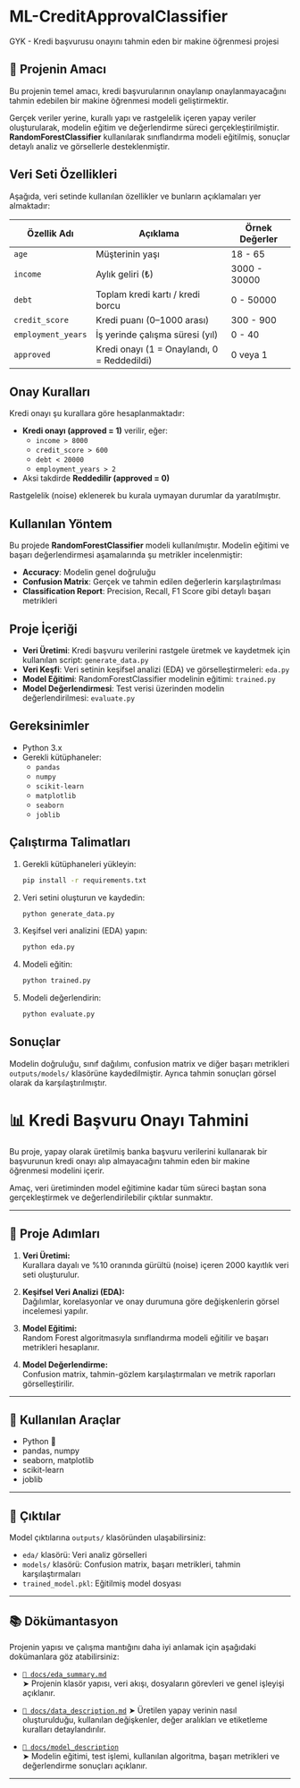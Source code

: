 # ML-CreditApprovalClassifier
GYK - Kredi başvurusu onayını tahmin eden bir makine öğrenmesi projesi

## 🎯 Projenin Amacı

Bu projenin temel amacı, kredi başvurularının onaylanıp onaylanmayacağını tahmin edebilen bir makine öğrenmesi modeli geliştirmektir. 

Gerçek veriler yerine, kurallı yapı ve rastgelelik içeren yapay veriler oluşturularak, modelin eğitim ve değerlendirme süreci gerçekleştirilmiştir.  
**RandomForestClassifier** kullanılarak sınıflandırma modeli eğitilmiş, sonuçlar detaylı analiz ve görsellerle desteklenmiştir.

## Veri Seti Özellikleri

Aşağıda, veri setinde kullanılan özellikler ve bunların açıklamaları yer almaktadır:

| Özellik Adı       | Açıklama                                         | Örnek Değerler  |
|-------------------|-------------------------------------------------|-----------------|
| `age`             | Müşterinin yaşı                                 | 18 - 65         |
| `income`          | Aylık geliri (₺)                                | 3000 - 30000    |
| `debt`            | Toplam kredi kartı / kredi borcu               | 0 - 50000       |
| `credit_score`    | Kredi puanı (0–1000 arası)                     | 300 - 900       |
| `employment_years`| İş yerinde çalışma süresi (yıl)                | 0 - 40          |
| `approved`        | Kredi onayı (1 = Onaylandı, 0 = Reddedildi)    | 0 veya 1        |

## Onay Kuralları

Kredi onayı şu kurallara göre hesaplanmaktadır:

- **Kredi onayı (approved = 1)** verilir, eğer:
    - `income > 8000`
    - `credit_score > 600`
    - `debt < 20000`
    - `employment_years > 2`
- Aksi takdirde **Reddedilir (approved = 0)**

Rastgelelik (noise) eklenerek bu kurala uymayan durumlar da yaratılmıştır.

## Kullanılan Yöntem

Bu projede **RandomForestClassifier** modeli kullanılmıştır. Modelin eğitimi ve başarı değerlendirmesi aşamalarında şu metrikler incelenmiştir:
- **Accuracy**: Modelin genel doğruluğu
- **Confusion Matrix**: Gerçek ve tahmin edilen değerlerin karşılaştırılması
- **Classification Report**: Precision, Recall, F1 Score gibi detaylı başarı metrikleri

## Proje İçeriği

- **Veri Üretimi**: Kredi başvuru verilerini rastgele üretmek ve kaydetmek için kullanılan script: `generate_data.py`
- **Veri Keşfi**: Veri setinin keşifsel analizi (EDA) ve görselleştirmeleri: `eda.py`
- **Model Eğitimi**: RandomForestClassifier modelinin eğitimi: `trained.py`
- **Model Değerlendirmesi**: Test verisi üzerinden modelin değerlendirilmesi: `evaluate.py`

## Gereksinimler

- Python 3.x
- Gerekli kütüphaneler:
    - `pandas`
    - `numpy`
    - `scikit-learn`
    - `matplotlib`
    - `seaborn`
    - `joblib`

## Çalıştırma Talimatları

1. Gerekli kütüphaneleri yükleyin:

    ```bash
    pip install -r requirements.txt
    ```

2. Veri setini oluşturun ve kaydedin:

    ```bash
    python generate_data.py
    ```

3. Keşifsel veri analizini (EDA) yapın:

    ```bash
    python eda.py
    ```

4. Modeli eğitin:

    ```bash
    python trained.py
    ```

5. Modeli değerlendirin:

    ```bash
    python evaluate.py
    ```

## Sonuçlar

Modelin doğruluğu, sınıf dağılımı, confusion matrix ve diğer başarı metrikleri `outputs/models/` klasörüne kaydedilmiştir. Ayrıca tahmin sonuçları görsel olarak da karşılaştırılmıştır.
# 📊 Kredi Başvuru Onayı Tahmini

Bu proje, yapay olarak üretilmiş banka başvuru verilerini kullanarak bir başvurunun kredi onayı alıp almayacağını tahmin eden bir makine öğrenmesi modelini içerir.  

Amaç, veri üretiminden model eğitimine kadar tüm süreci baştan sona gerçekleştirmek ve değerlendirilebilir çıktılar sunmaktır.

---

## 🚀 Proje Adımları

1. **Veri Üretimi:**  
   Kurallara dayalı ve %10 oranında gürültü (noise) içeren 2000 kayıtlık veri seti oluşturulur.

2. **Keşifsel Veri Analizi (EDA):**  
   Dağılımlar, korelasyonlar ve onay durumuna göre değişkenlerin görsel incelemesi yapılır.

3. **Model Eğitimi:**  
   Random Forest algoritmasıyla sınıflandırma modeli eğitilir ve başarı metrikleri hesaplanır.

4. **Model Değerlendirme:**  
   Confusion matrix, tahmin-gözlem karşılaştırmaları ve metrik raporları görselleştirilir.

---

## 🔧 Kullanılan Araçlar

- Python 🐍
- pandas, numpy  
- seaborn, matplotlib  
- scikit-learn  
- joblib  

---

## 📁 Çıktılar

Model çıktılarına `outputs/` klasöründen ulaşabilirsiniz:
- `eda/` klasörü: Veri analiz görselleri  
- `models/` klasörü: Confusion matrix, başarı metrikleri, tahmin karşılaştırmaları  
- `trained_model.pkl`: Eğitilmiş model dosyası  

---

## 📚 Dökümantasyon

Projenin yapısı ve çalışma mantığını daha iyi anlamak için aşağıdaki dokümanlara göz atabilirsiniz:

- [`📄 docs/eda_summary.md`](docs/eda_summary.md)  
  ➤ Projenin klasör yapısı, veri akışı, dosyaların görevleri ve genel işleyişi açıklanır.

- [`📄 docs/data_description.md`](docs/data_description.md)
  ➤ Üretilen yapay verinin nasıl oluşturulduğu, kullanılan değişkenler, değer aralıkları ve etiketleme kuralları detaylandırılır.

- [`📄 docs/model_description`](docs/model_description.md)  
  ➤ Modelin eğitimi, test işlemi, kullanılan algoritma, başarı metrikleri ve değerlendirme sonuçları açıklanır.

---


